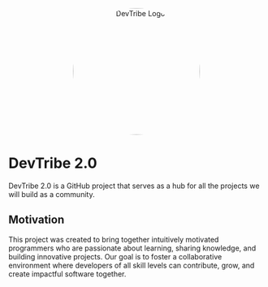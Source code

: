 <p align="center">
  <img src="https://github.com/user-attachments/assets/23742e80-e1fd-4a7b-a169-8b9a9d997d4b" alt="DevTribe Logo" style="border-radius:250px;" width="250px" height="250px" >
</p>

# DevTribe 2.0

DevTribe 2.0 is a GitHub project that serves as a hub for all the projects we will build as a community.

## Motivation

This project was created to bring together intuitively motivated programmers who are passionate about learning, sharing knowledge, and building innovative projects. Our goal is to foster a collaborative environment where developers of all skill levels can contribute, grow, and create impactful software together.

